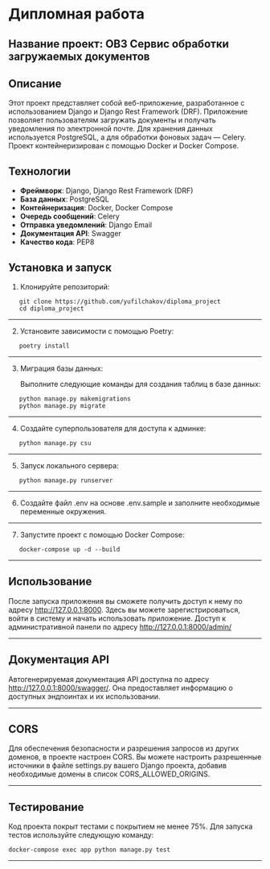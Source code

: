 # Дипломная работа 

## Название проект: OB3 Сервис обработки загружаемых документов

## Описание
Этот проект представляет собой веб-приложение, разработанное с использованием 
Django и Django Rest Framework (DRF). Приложение позволяет пользователям загружать документы и получать 
уведомления по электронной почте. Для хранения данных используется PostgreSQL, а для обработки фоновых 
задач — Celery. Проект контейнеризирован с помощью Docker и Docker Compose.

## Технологии
- **Фреймворк**: Django, Django Rest Framework (DRF)
- **База данных**: PostgreSQL
- **Контейнеризация**: Docker, Docker Compose
- **Очередь сообщений**: Celery
- **Отправка уведомлений**: Django Email
- **Документация API**: Swagger
- **Качество кода**: PEP8

## Установка и запуск
1. Клонируйте репозиторий:
```
   git clone https://github.com/yufilchakov/diploma_project
   cd diploma_project
```
********************************
2. Установите зависимости с помощью Poetry:
```
   poetry install
```
********************************
3. Миграция базы данных:

   Выполните следующие команды для создания таблиц в базе данных:
```
   python manage.py makemigrations
   python manage.py migrate
```
********************************
4. Создайте суперпользователя для доступа к админке:
```
   python manage.py csu
```
********************************
5. Запуск локального сервера:
```
   python manage.py runserver
```
********************************
6. Создайте файл .env на основе .env.sample и заполните необходимые переменные окружения.
********************************
7. Запустите проект с помощью Docker Compose:
```
   docker-compose up -d --build
```
********************************
## Использование
После запуска приложения вы сможете получить доступ к нему по адресу http://127.0.0.1:8000. 
Здесь вы можете зарегистрироваться, войти в систему и начать использовать приложение.
Доступ к административной панели по адресу http://127.0.0.1:8000/admin/
********************************
## Документация API
Автогенерируемая документация API доступна по адресу http://127.0.0.1:8000/swagger/. 
Она предоставляет информацию о доступных эндпоинтах и их использовании.
********************************
## CORS
Для обеспечения безопасности и разрешения запросов из других доменов, в проекте настроен CORS.
Вы можете настроить разрешенные источники в файле settings.py вашего Django проекта, 
добавив необходимые домены в список CORS_ALLOWED_ORIGINS.
********************************
## Тестирование
Код проекта покрыт тестами с покрытием не менее 75%. 
Для запуска тестов используйте следующую команду:
```
docker-compose exec app python manage.py test
```
********************************